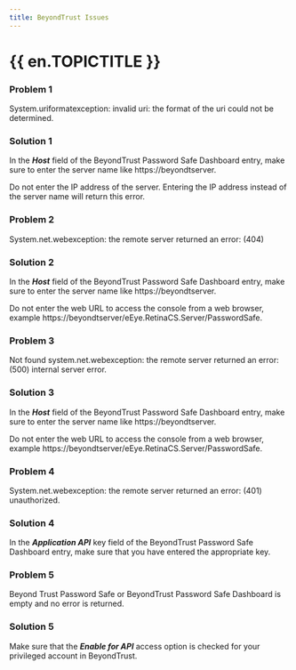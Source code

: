 ```yaml
---
title: BeyondTrust Issues
---
```

# {{ en.TOPICTITLE }}
### Problem 1
System.uriformatexception: invalid uri: the format of the uri could not be determined.
### Solution 1
In the ***Host*** field of the BeyondTrust Password Safe Dashboard entry, make sure to enter the server name like https<area>://beyondtserver.  

Do not enter the IP address of the server. Entering the IP address instead of the server name will return this error.
### Problem 2
System.net.webexception: the remote server returned an error: (404)
### Solution 2
In the ***Host*** field of the BeyondTrust Password Safe Dashboard entry, make sure to enter the server name like https<area>://beyondtserver.  

Do not enter the web URL to access the console from a web browser, example https<area>://beyondtserver/eEye.RetinaCS.Server/PasswordSafe.
### Problem 3
Not found system.net.webexception: the remote server returned an error: (500) internal server error.
### Solution 3
In the ***Host*** field of the BeyondTrust Password Safe Dashboard entry, make sure to enter the server name like https<area>://beyondtserver.  

Do not enter the web URL to access the console from a web browser, example https<area>://beyondtserver/eEye.RetinaCS.Server/PasswordSafe.
### Problem 4
System.net.webexception: the remote server returned an error: (401) unauthorized.
### Solution 4
In the ***Application API*** key field of the BeyondTrust Password Safe Dashboard entry, make sure that you have entered the appropriate key.
### Problem 5
Beyond Trust Password Safe or BeyondTrust Password Safe Dashboard is empty and no error is returned.
### Solution 5
Make sure that the ***Enable for API*** access option is checked for your privileged account in BeyondTrust.
